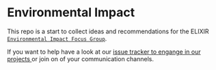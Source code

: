 # Environmental Impact

This repo is a start to collect ideas and recommendations for the ELIXIR
[`Environmental Impact Focus Group`](https://elixir-europe.org/focus-groups/environmental-impact).

If you want to help have a look at our [issue tracker to engange in our projects
](https://github.com/usegalaxy-eu/environmental_impact/issues) or join on of your communication channels.
